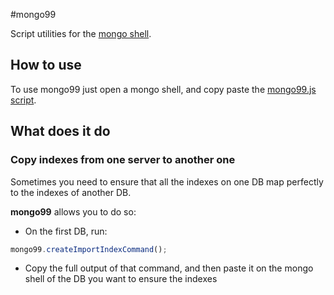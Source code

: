 #mongo99

Script utilities for the [mongo shell](http://docs.mongodb.org/v2.2/mongo/).

## How to use

To use mongo99 just open a mongo shell, and copy paste the [mongo99.js script](https://raw.githubusercontent.com/julman99/mongo99/master/mongo99.js).

## What does it do

### Copy indexes from one server to another one

Sometimes you need to ensure that all the indexes on one DB map perfectly to the indexes of another DB.

**mongo99** allows you to do so:

- On the first DB, run:

```javascript
mongo99.createImportIndexCommand();
```

- Copy the full output of that command, and then paste it on the mongo shell of the DB you
want to ensure the indexes